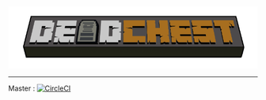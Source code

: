 
![logo](deadchest-logo.png)

- - -

Master : [![CircleCI](https://circleci.com/gh/apavarino/Deadchest.svg?style=svg&circle-token=9d944eab9037ddd95e3cf8cc9520cf207b82ca31)]()
